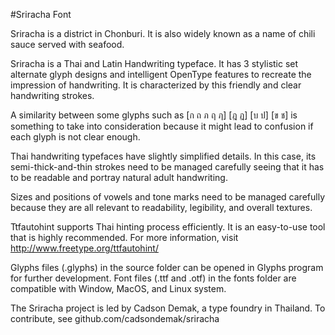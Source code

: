 #Sriracha Font

Sriracha is a district in Chonburi. It is also widely known as a name of chili sauce served with seafood.

Sriracha is a Thai and Latin Handwriting typeface. It has 3 stylistic set alternate glyph designs and intelligent OpenType features to recreate the impression of handwriting. It is characterized by this friendly and clear handwriting strokes. 

A similarity between some glyphs such as [ก ถ ภ ฤ ฦ] [ฎ ฏ] [บ ป] [ข ช] is something to take into consideration because it might lead to confusion if each glyph is not clear enough.

Thai handwriting typefaces have slightly simplified details. In this case, its semi-thick-and-thin strokes need to be managed carefully seeing that it has to be readable and portray natural adult handwriting.

Sizes and positions of vowels and tone marks need to be managed carefully because they are all relevant to readability, legibility, and overall textures.

Ttfautohint supports Thai hinting process efficiently. It is an easy-to-use tool that is highly recommended. For more information, visit http://www.freetype.org/ttfautohint/

Glyphs files (.glyphs) in the source folder can be opened in Glyphs program for further development.
Font files (.ttf and .otf) in the fonts folder are compatible with Window, MacOS, and Linux system.

The Sriracha project is led by Cadson Demak, a type foundry in Thailand. To contribute, see github.com/cadsondemak/sriracha
